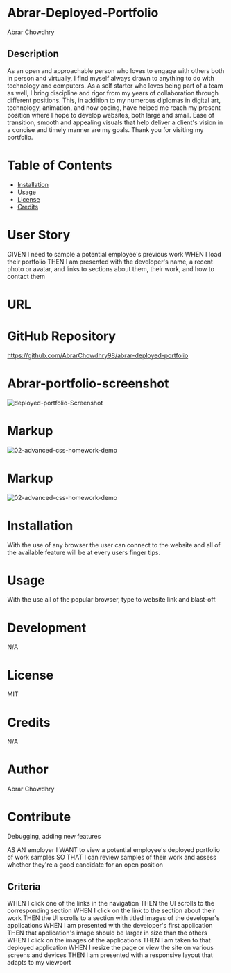 # Abrar-Deployed-Portfolio


Abrar Chowdhry

## Description
As an open and approachable person who loves to engage with others both in person and virtually, I find myself always drawn to anything to do with technology and computers. 
As a self starter who loves being part of a team as well, I bring discipline and rigor from my years of collaboration through different positions. 
This, in addition to my numerous diplomas in digital art, technology, animation, and now coding, have helped me reach my present position where I hope to develop websites, both large and small. 
Ease of transition, smooth and appealing visuals that help deliver a client's vision in a concise and timely manner are my goals. 
Thank you for visiting my portfolio.

# Table of Contents

* [Installation](#installation)
* [Usage](#usage)
* [License](#license)
* [Credits](#credits)

# User Story
GIVEN I need to sample a potential employee's previous work
WHEN I load their portfolio
THEN I am presented with the developer's name, a recent photo or avatar, and links to sections about them, their work, and how to contact them

# URL



# GitHub Repository
https://github.com/AbrarChowdhry98/abrar-deployed-portfolio


# Abrar-portfolio-screenshot
![deployed-portfolio-Screenshot ]()

# Markup
![02-advanced-css-homework-demo](https://user-images.githubusercontent.com/57843842/125211900-c5a76680-e277-11eb-8a79-b288d76951ee.gif)



# Markup
![02-advanced-css-homework-demo](https://user-images.githubusercontent.com/57843842/125211900-c5a76680-e277-11eb-8a79-b288d76951ee.gif)


# Installation 
With the use of any browser the user can connect to the website and all of the available feature will be at every users finger tips.

# Usage
With the use all of the popular browser, type to website link and blast-off.

# Development 
N/A

# License 
MIT

# Credits
N/A

# Author
Abrar Chowdhry

# Contribute
Debugging, adding new features


AS AN employer
I WANT to view a potential employee's deployed portfolio of work samples
SO THAT I can review samples of their work and assess whether they're a good candidate for an open position


## Criteria
WHEN I click one of the links in the navigation
THEN the UI scrolls to the corresponding section
WHEN I click on the link to the section about their work
THEN the UI scrolls to a section with titled images of the developer's applications
WHEN I am presented with the developer's first application
THEN that application's image should be larger in size than the others
WHEN I click on the images of the applications
THEN I am taken to that deployed application
WHEN I resize the page or view the site on various screens and devices
THEN I am presented with a responsive layout that adapts to my viewport
